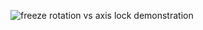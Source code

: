 ![freeze rotation vs axis lock demonstration](https://github.com/microbullet/RigidBody3D-issue/blob/e519d5af011b97c79cedbbe792c341b3f102325d/freeze%20rotation%20not%20working.gif)
